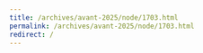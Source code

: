 ```yaml
---
title: /archives/avant-2025/node/1703.html
permalink: /archives/avant-2025/node/1703.html
redirect: /
---
```


